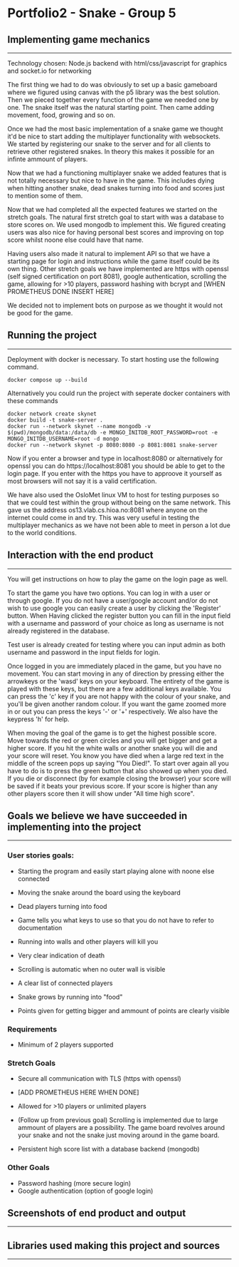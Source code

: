 # Portfolio2 - Snake - Group 5

## Implementing game mechanics
___

Technology chosen: Node.js backend with html/css/javascript for graphics and socket.io for networking 

The first thing we had to do was obviously to set up a basic gameboard where we figured using canvas with the p5 library was the best solution. Then we pieced together every function of the game we needed one by one. The snake itself was the natural starting point. Then came adding movement, food, growing and so on.

Once we had the most basic implementation of a snake game we thought it'd be nice to start adding the multiplayer functionality with websockets. We started by registering our snake to the server and for all clients to retrieve other registered snakes. In theory this makes it possible for an infinte ammount of players.

Now that we had a functioning multiplayer snake we added features that is not totally necessary but nice to have in the game. This includes dying when hitting another snake, dead snakes turning into food and scores just to mention some of them.

Now that we had completed all the expected features we started on the stretch goals. The natural first stretch goal to start with was a database to store scores on. We used mongodb to implement this. We figured creating users was also nice for having personal best scores and improving on top score whilst noone else could have that name.

Having users also made it natural to implement API so that we have a starting page for login and instructions while the game itself could be its own thing. Other stretch goals we have implemented are https with openssl (self signed certification on port 8081), google authentication, scrolling the game, allowing for >10 players, password hashing with bcrypt and [WHEN PROMETHEUS DONE INSERT HERE] 

We decided not to implement bots on purpose as we thought it would not be good for the game. 



## Running the project
___

Deployment with docker is necessary. To start hosting use the following command.

```
docker compose up --build
```

Alternatively you could run the project with seperate docker containers with these commands

```
docker network create skynet
docker build -t snake-server . 
docker run --network skynet --name mongodb -v $(pwd)/mongodb/data:/data/db -e MONGO_INITDB_ROOT_PASSWORD=root -e MONGO_INITDB_USERNAME=root -d mongo
docker run --network skynet -p 8080:8080 -p 8081:8081 snake-server
```

Now if you enter a browser and type in localhost:8080 or alternatively for openssl you can do https://localhost:8081 you should be able to get to the login page. If you enter with the https you have to approove it yourself as most browsers will not say it is a valid certification.

We have also used the OsloMet linux VM to host for testing purposes so that we could test within the group without being on the same network. This gave us the address os13.vlab.cs.hioa.no:8081 where anyone on the internet could come in and try. This was very useful in testing the multiplayer mechanics as we have not been able to meet in person a lot due to the world conditions.

## Interaction with the end product
___

You will get instructions on how to play the game on the login page as well.

To start the game you have two options. You can log in with a user or through google. If you do not have a user/google account and/or do not wish to use google you can easily create a user by clicking the 'Register' button. When Having clicked the register button you can fill in the input field with a username and password of your choice as long as username is not already registered in the database.

Test user is already created for testing where you can input admin as both username and password in the input fields for login.

Once logged in you are immediately placed in the game, but you have no movement. You can start moving in any of direction by pressing either the arrowkeys or the 'wasd' keys on your keyboard. The entirety of the game is played with these keys, but there are a few additional keys available. You can press the 'c' key if you are not happy with the colour of your snake, and you'll be given another random colour. If you want the game zoomed more in or out you can press the keys '-' or '+' respectively. We also have the keypress 'h' for help. 

When moving the goal of the game is to get the highest possible score. Move towards the red or green circles and you will get bigger and get a higher score. If you hit the white walls or another snake you will die and your score will reset. You know you have died when a large red text in the middle of the screen pops up saying "You Died!". To start over again all you have to do is to press the green button that also showed up when you died. If you die or disconnect (by for example closing the browser) your score will be saved if it beats your previous score. If your score is higher than any other players score then it will show under "All time high score".

## Goals we believe we have succeeded in implementing into the project
___

### User stories goals:

- Starting the program and easily start playing alone with noone else connected

- Moving the snake around the board using the keyboard

- Dead players turning into food

- Game tells you what keys to use so that you do not have to refer to documentation

- Running into walls and other players will kill you

- Very clear indication of death

- Scrolling is automatic when no outer wall is visible

- A clear list of connected players

- Snake grows by running into "food"

- Points given for getting bigger and ammount of points are clearly visible

### Requirements

- Minimum of 2 players supported

### Stretch Goals

- Secure all communication with TLS (https with openssl)

- [ADD PROMETHEUS HERE WHEN DONE]

- Allowed for >10 players or unlimited players

- (Follow up from previous goal) Scrolling is implemented due to large ammount of players are a possibility. The game board revolves around your snake and not the snake just moving around in the game board.

- Persistent high score list with a database backend (mongodb)

### Other Goals

- Password hashing (more secure login)
- Google authentication (option of google login)

## Screenshots of end product and output
___

## Libraries used making this project and sources
___
